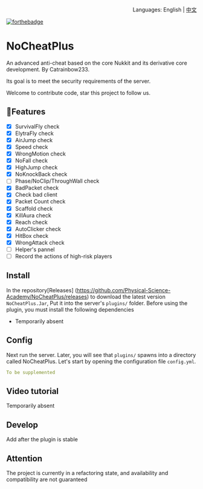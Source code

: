 <div align="right">
  Languages:
  English | 
  <a title="中文" href="/README.md">中文</a>
</div>

[![forthebadge](https://forthebadge.com/images/badges/made-with-java.svg)](https://forthebadge.com)
# NoCheatPlus
An advanced anti-cheat based on the core Nukkit and its derivative core development. By Catrainbow233.

Its goal is to meet the security requirements of the server.

Welcome to contribute code, star this project to follow us.

## 🎉Features
- [x] SurvivalFly check
- [x] ElytraFly check
- [x] AirJump check
- [x] Speed check
- [x] WrongMotion check
- [x] NoFall check
- [x] HighJump check
- [x] NoKnockBack check
- [ ] Phase/NoClip/ThroughWall check
- [x] BadPacket check
- [x] Check bad client
- [x] Packet Count check
- [x] Scaffold check
- [x] KillAura check
- [x] Reach check
- [x] AutoClicker check
- [x] HitBox check
- [x] WrongAttack check
- [ ] Helper's pannel
- [ ] Record the actions of high-risk players

## Install

In the repository[Releases] (https://github.com/Physical-Science-Academy/NoCheatPlus/releases) to download the latest version `NoCheatPlus.Jar`, Put it into the server's `plugins/` folder.
Before using the plugin, you must install the following dependencies
 
- Temporarily absent

## Config

Next run the server. Later, you will see that `plugins/` spawns into a directory called NoCheatPlus.
Let's start by opening the configuration file `config.yml`.
~~~yaml
To be supplemented
~~~

## Video tutorial
Temporarily absent

## Develop

Add after the plugin is stable

## Attention

The project is currently in a refactoring state, and availability and compatibility are not guaranteed

